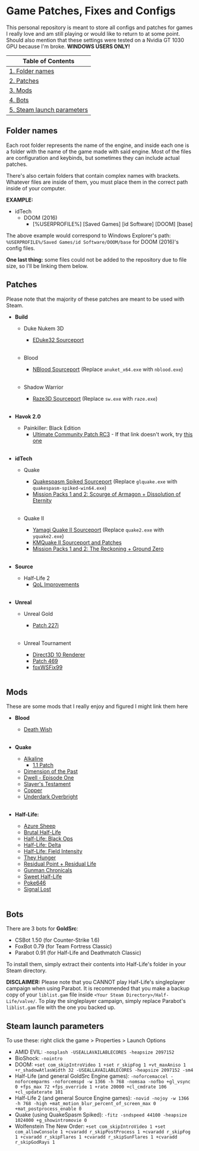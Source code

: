 # Game Patches, Fixes and Configs
This personal repository is meant to store all configs and patches for games I really love and am still playing or would like to return to at some point. Should also mention that these settings were tested on a Nvidia GT 1030 GPU because I'm broke. **WINDOWS USERS ONLY!**

| Table of Contents 										|
|-----------------------------------------------------------|
| [1. Folder names](#folder-names) 							|
| [2. Patches](#patches) 									|
| [3. Mods](#mods) 											|
| [4. Bots](#bots) 											|
| [5. Steam launch parameters](#steam-launch-parameters)	|

## Folder names
Each root folder represents the name of the engine, and inside each one is a folder with the name of the game made with said engine. Most of the files are configuration and keybinds, but sometimes they can include actual patches.

There's also certain folders that contain complex names with brackets. Whatever files are inside of them, you must place them in the correct path inside of your computer.

**EXAMPLE:**
* idTech
	* DOOM (2016)
		* [%USERPROFILE%] [Saved Games] [id Software] [DOOM] [base]

The above example would correspond to Windows Explorer's path: `%USERPROFILE%/Saved Games/id Software/DOOM/base` for DOOM (2016)'s config files.

**One last thing:** some files could not be added to the repository due to file size, so I'll be linking them below.

## Patches
Please note that the majority of these patches are meant to be used with Steam.

* **Build**
	* Duke Nukem 3D
		* [EDuke32 Sourceport](https://www.eduke32.com/)
	<br/><br/>

	* Blood
		* [NBlood Sourceport](https://github.com/nukeykt/NBlood/) (Replace `anuket_x64.exe` with `nblood.exe`)
	<br/><br/>

	* Shadow Warrior
		* [Raze3D Sourceport](https://github.com/coelckers/Raze) (Replace `sw.exe` with `raze.exe`)
	<br/><br/>

* **Havok 2.0**
	* Painkiller: Black Edition
		* [Ultimate Community Patch RC3](https://drive.google.com/drive/u/0/folders/1cGoS4fiQLHw3v-EVVFcIoEDOb27SQgu6) - If that link doesn't work, try [this one](https://steamcommunity.com/sharedfiles/filedetails/?id=1789104850)
	<br/><br/>

* **idTech**
	* Quake
		* [Quakespasm Spiked Sourceport](https://triptohell.info/moodles/qss/) (Replace `glquake.exe` with `quakespasm-spiked-win64.exe`)
		* [Mission Packs 1 and 2: Scourge of Armagon + Dissolution of Eternity](https://drive.google.com/drive/u/0/folders/1REJwcdmbCA2CsaiFaBe4syKKPF9Lx8ji)
		<br/><br/>

	* Quake II
		* [Yamagi Quake II Sourceport](https://www.yamagi.org/quake2/) (Replace `quake2.exe` with `yquake2.exe`)
		* [KMQuake II Sourceport and Patches](http://www.markshan.com/knightmare/)
		* [Mission Packs 1 and 2: The Reckoning + Ground Zero](https://drive.google.com/drive/u/0/folders/12rMNDkdzS7j3xO1osFP4Nl80-PjFvYzW)
		<br/><br/>

* **Source**
	* Half-Life 2
		* [QoL Improvements](https://drive.google.com/drive/u/0/folders/1QIhGnVIUntIBv5rkHvFDgDTcuYnwyowK)
	<br/><br/>

* **Unreal**
	* Unreal Gold
		* [Patch 227i](https://www.oldunreal.com/downloads/unreal/oldunreal-patches/)
	<br/><br/>

	* Unreal Tournament
		* [Direct3D 10 Renderer](http://kentie.net/article/d3d10drv/)
		* [Patch 469](https://www.oldunreal.com/downloads/unrealtournament/oldunreal-patches-for-unrealtournament-version-469/)
		* [foxWSFix99](https://github.com/alexstrout/foxWSFix-UT99)
	<br/><br/>

## Mods
These are some mods that I really enjoy and figured I might link them here

* **Blood**
	* [Death Wish](https://www.moddb.com/mods/death-wish-for-blood)
	<br/><br/>

* **Quake**
	* [Alkaline](https://www.quaddicted.com/reviews/alkaline.html)
		* [1.1 Patch](https://www.quaddicted.com/reviews/alkaline1.1.html)
	* [Dimension of the Past](https://www.quaddicted.com/reviews/dopa.html)
	* [Dwell - Episode One](https://www.quaddicted.com/forum/viewtopic.php?id=781)
	* [Slayer's Testament](https://www.moddb.com/mods/slayers-testament)
	* [Copper](http://lunaran.com/copper/)
	* [Underdark Overbright](https://www.quaddicted.com/reviews/udob_v1_1.html)
	<br/><br/>

* **Half-Life:**
	* [Azure Sheep](https://www.moddb.com/mods/azure-sheep)
	* [Brutal Half-Life](https://www.moddb.com/mods/brutal-half-life)
	* [Half-Life: Black Ops](https://www.moddb.com/mods/black-ops)
	* [Half-Life: Delta](https://www.moddb.com/mods/half-life-delta)
	* [Half-Life: Field Intensity](https://www.moddb.com/mods/field-intensity)
	* [They Hunger](https://www.moddb.com/mods/they-hunger)
	* [Residual Point + Residual Life](https://www.runthinkshootlive.com/posts/residual-life/)
	* [Gunman Chronicals](https://www.moddb.com/games/gunman-chronicles)
	* [Sweet Half-Life](https://www.moddb.com/mods/sweet-half-life)
	* [Poke646](https://www.moddb.com/mods/poke646-anniversary-edition)
	* [Signal Lost](https://www.moddb.com/mods/signal-lost)
	<br/><br/>

## Bots
There are 3 bots for **GoldSrc**:
* CSBot 1.50 (for Counter-Strike 1.6)
* FoxBot 0.79 (for Team Fortress Classic)
* Parabot 0.91 (for Half-Life and Deathmatch Classic)

To install them, simply extract their contents into Half-Life's folder in your Steam directory.

**DISCLAIMER:** Please note that you CANNOT play Half-Life's singleplayer campaign when using Parabot. It is recommended that you make a backup copy of your `liblist.gam` file inside `<Your Steam Directory>/Half-Life/valve/`. To play the singleplayer campaign, simply replace Parabot's `liblist.gam` file with the one you backed up.

## Steam launch parameters
To use these: right click the game > Properties > Launch Options

- AMID EVIL: `-nosplash -USEALLAVAILABLECORES -heapsize 2097152`
- BioShock: `-nointro`
- DOOM: `+set com_skipIntroVideo 1 +set r_skipFog 1 +vt_maxAniso 1 +r_shadowAtlasWidth 32 -USEALLAVAILABLECORES -heapsize 2097152 -sm4`
- Half-Life (and general GoldSrc Engine games): `-noforcemaccel -noforcemparms -noforcemspd -w 1366 -h 768 -nomsaa -nofbo +gl_vsync 0 +fps_max 72 +fps_override 1 +rate 20000 +cl_cmdrate 106 +cl_updaterate 101`
- Half-Life 2 (and general Source Engine games): `-novid -nojoy -w 1366 -h 768 -high +mat_motion_blur_percent_of_screen_max 0 +mat_postprocess_enable 0`
- Quake (using QuakeSpasm Spiked): `-fitz -sndspeed 44100 -heapsize 1024000 +g_showintromovie 0`
- Wolfenstein The New Order: `+set com_skipIntroVideo 1 +set com_allowConsole 1 +cvaradd r_skipPostProcess 1 +cvaradd r_skipFog 1 +cvaradd r_skipFlares 1 +cvaradd r_skipSunFlares 1 +cvaradd r_skipGodRays 1`